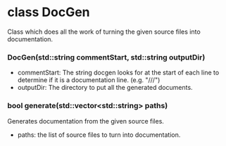 # class DocGen
Class which does all the work of turning the given source files into documentation.

### DocGen(std::string commentStart, std::string outputDir)
* commentStart: The string docgen looks for at the start of each line to determine if it is a documentation line. (e.g. "///")
* outputDir: The directory to put all the generated documents.

### bool generate(std::vector\<std::string\> paths)
Generates documentation from the given source files.
* paths: the list of source files to turn into documentation.
